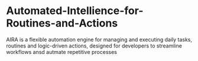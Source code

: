 # Automated-Intellience-for-Routines-and-Actions
AIRA is a flexible automation engine for managing and executing daily tasks, routines and logic-driven actions, designed for developers to streamline workflows ansd autmate repetitive processes
